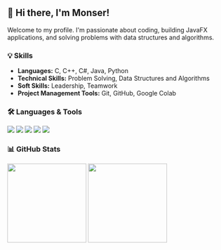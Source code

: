 <!-- 👋 Hi there -->
<h2>👋 Hi there, I'm Monser!</h2>
<p>Welcome to my profile. I'm passionate about coding, building JavaFX applications, and solving problems with data structures and algorithms.</p>

<!-- 💡 Skills -->
<h3>💡 Skills</h3>
<ul>
  <li><strong>Languages:</strong> C, C++, C#, Java, Python</li>
  <li><strong>Technical Skills:</strong> Problem Solving, Data Structures and Algorithms</li>
  <li><strong>Soft Skills:</strong> Leadership, Teamwork</li>
  <li><strong>Project Management Tools:</strong> Git, GitHub, Google Colab</li>
</ul>

<!-- 🛠️ Languages & Tools -->
<h3>🛠️ Languages & Tools</h3>
<p align="left">
  <img src="https://img.shields.io/badge/Java-%23ED8B00.svg?style=for-the-badge&logo=java&logoColor=white"/>
  <img src="https://img.shields.io/badge/MySQL-%2300f.svg?style=for-the-badge&logo=mysql&logoColor=white"/>
  <img src="https://img.shields.io/badge/JavaFX-blue?style=for-the-badge&logoColor=white"/>
  <img src="https://img.shields.io/badge/XAMPP-orange?style=for-the-badge&logo=xampp&logoColor=white"/>
  <img src="https://img.shields.io/badge/SceneBuilder-lightgrey?style=for-the-badge"/>
</p>

<!-- 📊 GitHub Stats -->
<h3>📊 GitHub Stats</h3>
<p align="left">
  <img src="https://github-readme-stats.vercel.app/api?username=your-github-username&show_icons=true&theme=radical" height="180px"/>
  <img src="https://github-readme-stats.vercel.app/api/top-langs/?username=your-github-username&layout=compact&theme=radical" height="180px"/>
</p>
